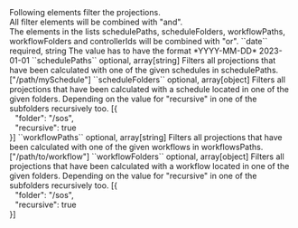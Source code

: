 <tr><td></td>
<td colspan="4">
Following elements filter the projections.<br/>
All filter elements will be combined with "and".<br/>
The elements in the lists schedulePaths, scheduleFolders, workflowPaths, workflowFolders and controllerIds will be combined with "or".
</td>
</tr>

<tr><td>``date``</td>
<td>required, string</td>
<td>The value has to have the format *YYYY-MM-DD*</td>
<td>2023-01-01</td>
<td></td>
</tr>

<tr><td>``schedulePaths``</td>
<td>optional, array[string]</td>
<td>Filters all projections that have been calculated with one of the given schedules in schedulePaths. </td>
<td>["/path/mySchedule"]</td>
<td></td></tr>

<tr><td>``scheduleFolders``</td>
<td>optional, array[object]</td>
<td>Filters all projections that have been calculated with a schedule located in one of the given folders.
Depending on the value for "recursive" in one of the subfolders recursively too.
</td>
<td> [{
  <div style="padding-left:10px;">"folder": "/sos",</div>
  <div style="padding-left:10px;">"recursive": true</div>
  }]
  </td>
<td></td>
</tr>

<tr><td>``workflowPaths``</td>
<td>optional, array[string]</td>
<td>Filters all projections that have been calculated with one of the given workflows in workflowsPaths. </td>   
<td>["/path/to/workflow"]</td>  
<td></td>   
</tr>

<tr><td>``workflowFolders``</td>
<td>optional, array[object]</td>
<td>Filters all projections that have been calculated with a workflow located in one of the given folders.
Depending on the value for "recursive" in one of the subfolders recursively too.
</td>
<td> [{
  <div style="padding-left:10px;">"folder": "/sos",</div>
  <div style="padding-left:10px;">"recursive": true</div>
  }]
  </td>
<td></td>
</tr>

 